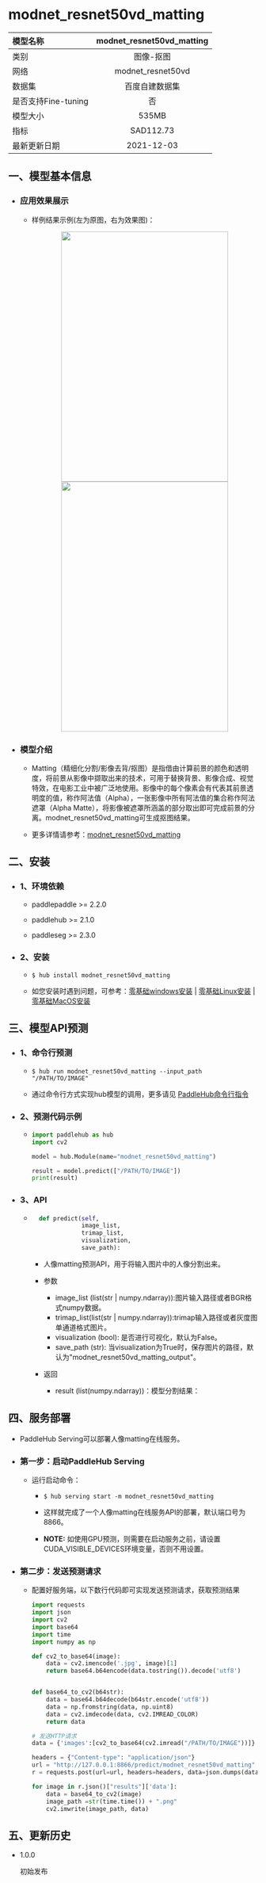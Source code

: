 # modnet_resnet50vd_matting

|模型名称|modnet_resnet50vd_matting|
| :--- | :---: |
|类别|图像-抠图|
|网络|modnet_resnet50vd|
|数据集|百度自建数据集|
|是否支持Fine-tuning|否|
|模型大小|535MB|
|指标|SAD112.73|
|最新更新日期|2021-12-03|


## 一、模型基本信息

- ### 应用效果展示

  - 样例结果示例(左为原图，右为效果图)：
    <p align="center">
    <img src="https://user-images.githubusercontent.com/35907364/144574288-28671577-8d5d-4b20-adb9-fe737015c841.jpg" width = "337" height = "505" hspace='10'/>
    <img src="https://user-images.githubusercontent.com/35907364/144779164-47146d3a-58c9-4a38-b968-3530aa9a0137.png" width = "337" height = "505" hspace='10'/>
    </p>

- ### 模型介绍

  - Matting（精细化分割/影像去背/抠图）是指借由计算前景的颜色和透明度，将前景从影像中撷取出来的技术，可用于替换背景、影像合成、视觉特效，在电影工业中被广泛地使用。影像中的每个像素会有代表其前景透明度的值，称作阿法值（Alpha），一张影像中所有阿法值的集合称作阿法遮罩（Alpha Matte），将影像被遮罩所涵盖的部分取出即可完成前景的分离。modnet_resnet50vd_matting可生成抠图结果。



  - 更多详情请参考：[modnet_resnet50vd_matting](https://github.com/PaddlePaddle/PaddleSeg/tree/release/2.3/contrib/Matting)


## 二、安装

- ### 1、环境依赖

    - paddlepaddle >= 2.2.0

    - paddlehub >= 2.1.0

    - paddleseg >= 2.3.0


- ### 2、安装

    - ```shell
      $ hub install modnet_resnet50vd_matting
      ```

    - 如您安装时遇到问题，可参考：[零基础windows安装](../../../../docs/docs_ch/get_start/windows_quickstart.md)
      | [零基础Linux安装](../../../../docs/docs_ch/get_start/linux_quickstart.md) | [零基础MacOS安装](../../../../docs/docs_ch/get_start/mac_quickstart.md)


## 三、模型API预测

- ### 1、命令行预测

  - ```shell
    $ hub run modnet_resnet50vd_matting --input_path "/PATH/TO/IMAGE"
    ```

  - 通过命令行方式实现hub模型的调用，更多请见 [PaddleHub命令行指令](../../../../docs/docs_ch/tutorial/cmd_usage.rst)


- ### 2、预测代码示例

    - ```python
      import paddlehub as hub
      import cv2

      model = hub.Module(name="modnet_resnet50vd_matting")

      result = model.predict(["/PATH/TO/IMAGE"])
      print(result)
      ```

- ### 3、API

    - ```python
        def predict(self,
                    image_list,
                    trimap_list,
                    visualization,
                    save_path):
      ```

        - 人像matting预测API，用于将输入图片中的人像分割出来。

        - 参数

            - image_list (list(str | numpy.ndarray)):图片输入路径或者BGR格式numpy数据。
            - trimap_list(list(str | numpy.ndarray)):trimap输入路径或者灰度图单通道格式图片。
            - visualization (bool): 是否进行可视化，默认为False。
            - save_path (str): 当visualization为True时，保存图片的路径，默认为"modnet_resnet50vd_matting_output"。

        - 返回

            - result (list(numpy.ndarray))：模型分割结果：


## 四、服务部署

- PaddleHub Serving可以部署人像matting在线服务。

- ### 第一步：启动PaddleHub Serving

  - 运行启动命令：

    - ```shell
      $ hub serving start -m modnet_resnet50vd_matting
      ```

    - 这样就完成了一个人像matting在线服务API的部署，默认端口号为8866。

    - **NOTE:** 如使用GPU预测，则需要在启动服务之前，请设置CUDA\_VISIBLE\_DEVICES环境变量，否则不用设置。

- ### 第二步：发送预测请求

  - 配置好服务端，以下数行代码即可实现发送预测请求，获取预测结果

    ```python
    import requests
    import json
    import cv2
    import base64
    import time
    import numpy as np

    def cv2_to_base64(image):
        data = cv2.imencode('.jpg', image)[1]
        return base64.b64encode(data.tostring()).decode('utf8')


    def base64_to_cv2(b64str):
        data = base64.b64decode(b64str.encode('utf8'))
        data = np.fromstring(data, np.uint8)
        data = cv2.imdecode(data, cv2.IMREAD_COLOR)
        return data

    # 发送HTTP请求
    data = {'images':[cv2_to_base64(cv2.imread("/PATH/TO/IMAGE"))]}

    headers = {"Content-type": "application/json"}
    url = "http://127.0.0.1:8866/predict/modnet_resnet50vd_matting"
    r = requests.post(url=url, headers=headers, data=json.dumps(data))

    for image in r.json()["results"]['data']:
        data = base64_to_cv2(image)
        image_path =str(time.time()) + ".png"
        cv2.imwrite(image_path, data)
      ```

## 五、更新历史

* 1.0.0

  初始发布
